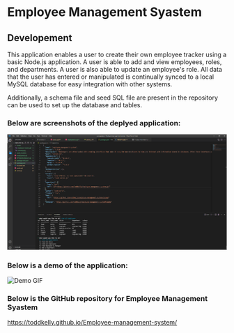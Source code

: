# Employee Management Syastem

## Developement

This application enables a user to create their own employee tracker using a basic Node.js application. A user is able to add and view employees, roles, and departments. A user is also able to update an employee's role. All data that the user has entered or manipulated is continually synced to a local MySQL database for easy integration with other systems.

Additionally, a schema file and seed SQL file are present in the repository can be used to set up the database and tables.

### Below are screenshots of the deplyed application:

![Demo .png](./Assets/employee.png)

### Below is a demo of the application:

![Demo GIF](./Assets/Employee.gif)

### Below is the GitHub repository for Employee Management Syastem


https://toddkelly.github.io/Employee-management-system/


